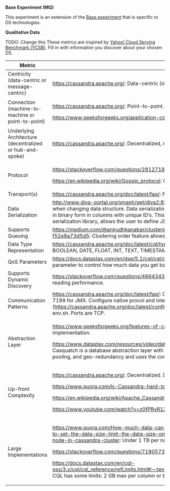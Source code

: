 **Base Experiment (MQ)**

This experiment is an extension of the [Base
experiment](https://github.com/CS-6381/FinalProject/blob/main/DesignOfExperiments/Base.md) that
is specific to DS technologies.

**Qualitative Data**

TODO: Change this These metrics are inspired by [Yahoo! Cloud Serving
Benchmark (YCSB)](https://github.com/brianfrankcooper/YCSB/wiki). Fill
in with information you discover about your chosen DS.

<table>
<thead>
<tr class="header">
<th><strong>Metric</strong></th>
<th><strong>Value</strong></th>
</tr>
</thead>
<tbody>
<tr class="odd">
<td>Centricity (data-centric or message-centric)</td>
<td><a href="https://cassandra.apache.org/">https://cassandra.apache.org/</a>: Data-centric (stores data)</td>
</tr>
<tr class="even">
<td>Connection (machine-to-machine or point-to-point)</td>
<td><p><a href="https://cassandra.apache.org/">https://cassandra.apache.org/</a>: Point-to-point. Data replicated to nodes.</p>
<p><a href="https://www.geeksforgeeks.org/application-connectivity-with-cassandra/">https://www.geeksforgeeks.org/application-connectivity-with-cassandra/</a>: Database can be used on the same computer.</p></td>
</tr>
<tr class="odd">
<td>Underlying Architecture (decentralized or hub-and-spoke)</td>
<td><a href="https://cassandra.apache.org/">https://cassandra.apache.org/</a>: Decentralized, no single place of failure</td>
</tr>
<tr class="even">
<td>Protocol</td>
<td><p><a href="https://stackoverflow.com/questions/28127182/data-transmission-between-nodes-and-client-cassandra">https://stackoverflow.com/questions/28127182/data-transmission-between-nodes-and-client-cassandra</a>: Gossip</p>
<p><a href="https://en.wikipedia.org/wiki/Gossip_protocol">https://en.wikipedia.org/wiki/Gossip_protocol</a>: Gossip allows data to spread to all group members.</p></td>
</tr>
<tr class="odd">
<td>Transport(s)</td>
<td><a href="https://cassandra.apache.org/doc/latest/faq/">https://cassandra.apache.org/doc/latest/faq/</a>: Ports are TCP.</td>
</tr>
<tr class="even">
<td>Data Serialization</td>
<td><a href="http://www.diva-portal.org/smash/get/diva2:839521/FULLTEXT02">http://www.diva-portal.org/smash/get/diva2:839521/FULLTEXT02</a>: SQL is limited by table format and the need to change table rules when changing data structure. Data serialization alleviates this issue by treating the database as a file storage system that stores data in binary form in columns with unique ID’s. This allows queries to read fewer columns, thus dropping overhead. Apache Avro, a serialization library, allows the user to define JSON-based data structures in serialization.</td>
</tr>
<tr class="odd">
<td>Supports Queuing</td>
<td><a href="https://medium.com/@anirudhkanabar/clustering-order-in-cassandra-how-to-achieve-ordering-of-data-in-cassandra-f52e8a73d5d5">https://medium.com/@anirudhkanabar/clustering-order-in-cassandra-how-to-achieve-ordering-of-data-in-cassandra-f52e8a73d5d5</a>: Clustering order feature allows queries to be sorted according to their given parameter</td>
</tr>
<tr class="even">
<td>Data Type Representation</td>
<td><a href="https://cassandra.apache.org/doc/latest/cql/types.html">https://cassandra.apache.org/doc/latest/cql/types.html</a>: CQL (Cassandra Query Language) supports many native types (e. g. BLOB, BOOLEAN, DATE, FLOAT, INT, TEXT, TIMESTAMP, UUID, VARCHAR, etc.).</td>
</tr>
<tr class="odd">
<td>QoS Parameters</td>
<td><a href="https://docs.datastax.com/en/dse/5.1/cql/cql/cql_using/useQueryColumnsSort.html">https://docs.datastax.com/en/dse/5.1/cql/cql/cql_using/useQueryColumnsSort.html</a>: You can set the LIMIT or PARTITION LIMIT parameter to control how much data you get back with a SELECT query.</td>
</tr>
<tr class="even">
<td>Supports Dynamic Discovery</td>
<td><a href="https://stackoverflow.com/questions/46643437/cassandra-read-performance">https://stackoverflow.com/questions/46643437/cassandra-read-performance</a>: Cassandra’s writing performance is greater than its reading performance.</td>
</tr>
<tr class="odd">
<td>Communication Patterns</td>
<td><a href="https://cassandra.apache.org/doc/latest/faq/">https://cassandra.apache.org/doc/latest/faq/</a>: Cassandra uses 7000 for cluster communication, 9042 for native protocol clients, and 7199 for JMX. Configure native procol and internode communication ports in Cassandra Configure File (<a href="https://cassandra.apache.org/doc/latest/configuration/cassandra_config_file.html#cassandra-yaml">https://cassandra.apache.org/doc/latest/configuration/cassandra_config_file.html#cassandra-yaml</a>) and JMX port in cassandra-env.sh. Ports are TCP.</td>
</tr>
<tr class="even">
<td>Abstraction Layer</td>
<td><p><a href="https://www.geeksforgeeks.org/features-of-cassandra/">https://www.geeksforgeeks.org/features-of-cassandra/</a>: Cassandra uses CQL, which provides an abstraction layer to hide structure implementation.</p>
<p><a href="https://www.datastax.com/resources/video/datastax-accelerate-2019-casquatch-open-source-java-abstraction-layer-cassandra">https://www.datastax.com/resources/video/datastax-accelerate-2019-casquatch-open-source-java-abstraction-layer-cassandra</a>: Casquatch is a database abstraction layer with code for streamlining Cassandra works that includes load balancing, connection pooling, and geo-redundancy and uses the concept of POJO instead of CQL.</p></td>
</tr>
<tr class="odd">
<td>Up-front Complexity</td>
<td><p><a href="https://cassandra.apache.org/">https://cassandra.apache.org/</a>: Decentralized. Data replicated to nodes.</p>
<p><a href="https://www.quora.com/Is-Cassandra-hard-to-learn">https://www.quora.com/Is-Cassandra-hard-to-learn</a>: Setup not too difficult. The focus is on your project database design.</p>
<p><a href="https://en.wikipedia.org/wiki/Apache_Cassandra">https://en.wikipedia.org/wiki/Apache_Cassandra</a>: Free, open source</p>
<p><a href="https://www.youtube.com/watch?v=z0fPRyR12KA">https://www.youtube.com/watch?v=z0fPRyR12KA</a>: Setup can be not too difficult (e. g. on Ubuntu).</p></td>
</tr>
<tr class="even">
<td>Large Implementations</td>
<td><p><a href="https://www.quora.com/How-much-data-can-a-single-node-in-a-Cassandra-cluster-handle-Are-there-configuration-settings-to-set-the-data-size-limit-the-data-size-on-the-node/https://stackoverflow.com/questions/4775388/how-much-data-per-node-in-cassandra-cluster">https://www.quora.com/How-much-data-can-a-single-node-in-a-Cassandra-cluster-handle-Are-there-configuration-settings-to-set-the-data-size-limit-the-data-size-on-the-node/https://stackoverflow.com/questions/4775388/how-much-data-per-node-in-cassandra-cluster</a>: Under 1 TB per node</p>
<p><a href="https://stackoverflow.com/questions/7190573/cassandra-node-limitations">https://stackoverflow.com/questions/7190573/cassandra-node-limitations</a>: A row must fit 1 node.</p>
<p><a href="https://docs.datastax.com/en/cql-oss/3.x/cql/cql_reference/refLimits.html#:~:text=Table%20%2F%20CF%20name%20length%3A%2048,65535%20(2%2016%2D1)">https://docs.datastax.com/en/cql-oss/3.x/cql/cql_reference/refLimits.html#:~:text=Table%20%2F%20CF%20name%20length%3A%2048,65535%20(2%2016%2D1)</a>: CQL has some limits: 2 GB max per column or blob, 48 characters max per table name, 65535 parameters max per query, etc.</p></td>
</tr>
</tbody>
</table>
